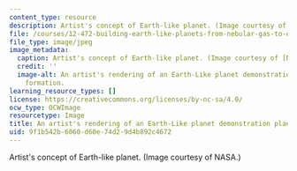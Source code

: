 ```yaml
---
content_type: resource
description: Artist's concept of Earth-like planet. (Image courtesy of NASA.)
file: /courses/12-472-building-earth-like-planets-from-nebular-gas-to-ocean-worlds-fall-2008/9f1b542b6060d60e74d29d4b892c4672_12-472f08-th.jpg
file_type: image/jpeg
image_metadata:
  caption: Artist's concept of Earth-like planet. (Image courtesy of [NASA](http://www.nasa.gov/).)
  credit: ''
  image-alt: An artist's rendering of an Earth-Like planet demonstration planetary
    formation.
learning_resource_types: []
license: https://creativecommons.org/licenses/by-nc-sa/4.0/
ocw_type: OCWImage
resourcetype: Image
title: An artist's rendering of an Earth-Like planet demonstration planetary formation
uid: 9f1b542b-6060-d60e-74d2-9d4b892c4672
---
```

Artist's concept of Earth-like planet. (Image courtesy of NASA.)